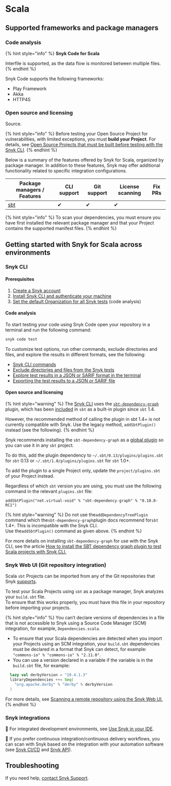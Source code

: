 # Scala

## Supported frameworks and package managers

### Code analysis

{% hint style="info" %}
**Snyk Code for Scala**

Interfile is supported, as the data flow is monitored between multiple files.
{% endhint %}

Snyk Code supports the following frameworks:

* Play Framework
* Akka
* HTTP4S

### Open source and licensing

Source.

{% hint style="info" %}
Before testing your Open Source Project for vulnerabilities, with limited exceptions, you must **build your Project**. For details, see [Open Source Projects that must be built before testing with the Snyk CLI](../../snyk-cli/scan-and-maintain-projects-using-the-cli/snyk-cli-for-open-source/open-source-projects-that-must-be-built-before-testing-with-the-snyk-cli.md).
{% endhint %}

Below is a summary of the features offered by Snyk for Scala, organized by package manager. In addition to these features, Snyk may offer additional functionality related to specific integration configurations.

| Package managers / Features       | CLI support | Git support | License scanning | Fix PRs |
| --------------------------------- | ----------- | ----------- | ---------------- | ------- |
| [sbt](https://www.scala-sbt.org/) | ✔︎          | ✔︎          | ✔︎               |         |

{% hint style="info" %}
To scan your dependencies, you must ensure you have first installed the relevant package manager and that your Project contains the supported manifest files.
{% endhint %}

## Getting started with Snyk for Scala across environments

### Snyk CLI&#x20;

#### Prerequisites

1. [Create a Snyk account](../quickstart/create-or-log-in-to-a-snyk-account.md)
2. [Install Snyk CLI and authenticate your machine](../../snyk-cli/getting-started-with-the-snyk-cli.md#install-the-snyk-cli-and-authenticate-your-machine)
3. [Set the default Organization for all Snyk tests](../../snyk-cli/scan-and-maintain-projects-using-the-cli/snyk-cli-for-snyk-code/set-the-snyk-organization-for-the-cli-tests.md) (code analysis)

#### Code analysis

To start testing your code using Snyk Code open your repository in a terminal and run the following  command:

```javascript
snyk code test
```

To customize test options, run other commands, exclude directories and files, and explore the results in different formats, see the following:

* [Snyk CLI commands](../../snyk-cli/commands/#available-commands)
* [Exclude directories and files from the Snyk tests](../../snyk-cli/scan-and-maintain-projects-using-the-cli/snyk-cli-for-snyk-code/exclude-directories-and-files-from-snyk-code-cli-tests.md)
* [Explore test results in a JSON or SARIF format in the terminal](../../snyk-cli/scan-and-maintain-projects-using-the-cli/snyk-cli-for-snyk-code/view-snyk-code-cli-results.md#output-test-results)
* [Exporting the test results to a JSON or SARIF file](../../snyk-cli/scan-and-maintain-projects-using-the-cli/snyk-cli-for-snyk-code/view-snyk-code-cli-results.md#export-test-results)

#### Open source and licensing

{% hint style="warning" %}
The [Snyk CLI](../../snyk-cli/) uses the [`sbt-dependency-graph`](https://github.com/sbt/sbt-dependency-graph) plugin, which has been [included](https://www.scala-sbt.org/1.x/docs/Combined+Pages.html#sbt-dependency-graph+is+in-sourced) in `sbt` as a built-in plugin since `sbt` 1.4.

However, the recommended method of calling the plugin in sbt 1.4+ is not currently compatible with Snyk. Use the legacy method, `addSbtPlugin()` instead (see the following).
{% endhint %}

Snyk recommends installing the `sbt-dependency-graph` as a [global plugin](https://www.scala-sbt.org/1.x/docs/Using-Plugins.html#Global+plugins) so you can use it in any `sbt` project.

To do this, add the plugin dependency to `~/.sbt/0.13/plugins/plugins.sbt` for `sbt` 0.13 or `~/.sbt/1.0/plugins/plugins.sbt` for `sbt` 1.0+.

To add the plugin to a single Project only, update the `project/plugins.sbt` of your Project instead.

Regardless of which `sbt` version you are using, you must use the following command in the relevant `plugins.sbt` file:

`addSbtPlugin("net.virtual-void" % "sbt-dependency-graph" % "0.10.0-RC1")`

{% hint style="warning" %}
Do not use the`addDependencyTreePlugin` command which the`sbt-dependency-graph`plugin docs recommend for`sbt` 1.4+. This is incompatible with the Snyk CLI. \
Use the`addSbtPlugin()` command as given above.
{% endhint %}

For more details on installing `sbt-dependency-graph` for use with the Snyk CLI, see the article [How to install the SBT dependency graph plugin to test Scala projects with Snyk CLI.](https://support.snyk.io/hc/en-us/articles/360004167317)

### Snyk Web UI (Git repository integration)

Scala `sbt` Projects can be imported from any of the Git repositories that Snyk [supports](../../integrate-with-snyk/git-repositories-scms-integrations-with-snyk/).

To test your Scala Projects using `sbt` as a package manager, Snyk analyzes your `build.sbt` file.\
To ensure that this works properly, you must have this file in your repository before importing your projects.

{% hint style="info" %}
You can’t declare versions of dependencies in a file that is not accessible to Snyk using a Source Code Manager (SCM) integration, for example, `Dependencies.scala`.

* To ensure that your Scala dependencies are detected when you import your Projects using an SCM integration, your `build.sbt` dependencies must be declared in a format that Snyk can detect, for example:\
  `"commons-io" % "commons-io" % "2.11.0"`.
* You can use a version declared in a variable if the variable is in the `build.sbt` file, for example:

```scala
  lazy val derbyVersion = "10.4.1.3"
  libraryDependencies ++= Seq(
    "org.apache.derby" % "derby" % derbyVersion
  ) 
```

For more details, see [Scanning a remote repository using the Snyk Web UI.](https://docs.snyk.io/snyk-cli/test-for-vulnerabilities/differences-in-vulnerability-counts-across-environments#scanning-a-remote-repository-using-the-web-ui)
{% endhint %}

### Snyk integrations&#x20;

:link: For integrated development environments, see [Use Snyk in your IDE](../../integrate-with-snyk/use-snyk-in-your-ide/).

:link: If you prefer continuous integration/continuous delivery workflows, you can scan with Snyk based on the integration with your automation software (see [Snyk CI/CD](../../integrate-with-snyk/snyk-ci-cd-integrations/) and [Snyk API](../../snyk-api/)).

## Troubleshooting

If you need help, [contact Snyk Support](https://support.snyk.io/hc/en-us).&#x20;
